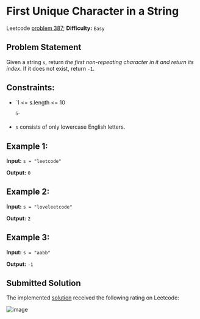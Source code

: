 # First Unique Character in a String

Leetcode [problem 387](https://leetcode.com/problems/first-unique-character-in-a-string/); **Difficulty:** `Easy`

## Problem Statement

Given a string `s`, return _the first non-repeating character in it and return its index_. If it does not exist, return `-1`.

## Constraints:

- `1 <= s.length <= 10

  <sup>5</sup>`

- `s` consists of only lowercase English letters.

## Example 1:

**Input:** `s = "leetcode"`

**Output:** `0`

## Example 2:

**Input:** `s = "loveleetcode"`

**Output:** `2`

## Example 3:

**Input:** `s = "aabb"`

**Output:** `-1`

## Submitted Solution

The implemented [solution](solution.cpp) received the following rating on Leetcode:

![image](https://user-images.githubusercontent.com/33619581/123449340-ddc28900-d5db-11eb-93ac-d85edc7cc3fe.png)
